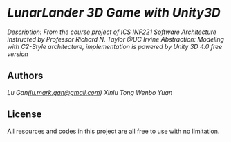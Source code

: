 # _LunarLander 3D Game with Unity3D_

_Description: From the course project of ICS INF221 Software Architecture instructed by Professor Richard N. Taylor @UC Irvine_
_Abstraction: Modeling with C2-Style architecture, implementation is powered by Unity 3D 4.0 free version_

## Authors

_Lu Gan(lu.mark.gan@gmail.com)_
_Xinlu Tong_
_Wenbo Yuan_

## License
All resources and codes in this project are all free to use with no limitation.
